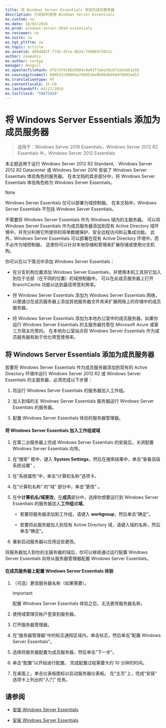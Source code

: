 ```yaml
---
title: 将 Windows Server Essentials 添加为成员服务器
description: 介绍如何使用 Windows Server Essentials
ms.custom: na
ms.date: 10/03/2016
ms.prod: windows-server-2016-essentials
ms.reviewer: na
ms.suite: na
ms.tgt_pltfrm: na
ms.topic: article
ms.assetid: d09dd82f-f7d2-47ce-862d-fd9869f2021c
author: nnamuhcs
ms.author: coreyp
manager: dongill
ms.openlocfilehash: 8fb73f8186d3984c9e93f7a6e39cb72a54db1e58
ms.sourcegitcommit: 0d0b32c8986ba7db9536e0b8648d4ddf9b03e452
ms.translationtype: HT
ms.contentlocale: zh-CN
ms.lasthandoff: 04/17/2019
ms.locfileid: "59875418"
---
```

# <a name="add-windows-server-essentials-as-a-member-server"></a>将 Windows Server Essentials 添加为成员服务器

>适用于：Windows Server 2016 Essentials，Windows Server 2012 R2 Essentials 中，Windows Server 2012 Essentials

本主题适用于运行 Windows Server 2012 R2 Standard、 Windows Server 2012 R2 Datacenter 或 Windows Server 2016 安装了 Windows Server Essentials 体验角色的服务器。 在本文档的其余部分中，将 Windows Server Essentials 体验角色称为 Windows Server Essentials。  
  
> [!NOTE]
>   Windows Server Essentials 仅可以部署为域控制器。 在本文档中，Windows Server Essentials 不包括 Windows Server Essentials。  
  
 不需要将 Windows Server Essentials 作为 Windows 域内的主服务器。 可以将 Windows Server Essentials 作为成员服务器添加到现有 Active Directory 域环境中，并充分利用它所提供的简单数据保护、安全远程访问和云集成功能。 此外，Windows Server Essentials 可以部署在现有 Active Directory 环境中，而不必作为域控制器。 这使你可以针对本地存储和管理来扩展存储或使用分支机构。  
  
 你可以在以下情况中添加 Windows Server Essentials：  
  
-   在分支机构位置添加 Windows Server Essentials，并使用本机工具将它加入到位于总部（在不同的位置）的域控制器中。 可以在此成员服务器上打开 BranchCache 功能以达到最佳带宽利用率。  
  
-   将 Windows Server Essentials 添加为 Windows Server Essentials 网络，以便通过在成员服务器上添加其他服务器文件夹来扩展网络上的存储中的成员服务器。  
  
-   将 Windows Server Essentials 添加为本地办公室中的成员服务器，如果你运行 Windows Server Essentials 的主服务器托管在 Microsoft Azure 或第三方宿主托管的。 在本地办公室站点将 Windows Server Essentials 作为成员服务器有助于优化带宽使用率。  
  
## <a name="adding-windows-server-essentials-as-a-member-server"></a>将 Windows Server Essentials 添加为成员服务器  
 若要将 Windows Server Essentials 作为成员服务器添加到现有的 Active Directory 环境中运行 Windows Server 2012 R2 或 Windows Server Essentials 的主服务器，必须完成以下步骤：  
  
1.  将运行 Windows Server Essentials 的服务器加入工作组。  
  
2.  加入到域的主 Windows Server Essentials 服务器运行 Windows Server Essentials 的服务器。  
  
3.  配置 Windows Server Essentials 体验的服务器管理器。  
  
#### <a name="to-join-windows-server-essentials-to-a-workgroup-or-domain"></a>将 Windows Server Essentials 加入工作组或域  
  
1.  在第二台服务器上完成 Windows Server Essentials 的安装后，关闭配置 Windows Server Essentials 向导。  
  
2.  在“搜索”  框中，键入 **System Settings**，然后在搜索结果中，单击“查看高级系统设置” 。  
  
3.  在“系统属性”中，单击“计算机名称”选项卡。  
  
4.  在“计算机名称” 的“域”  部分中，单击“更改” 。  
  
5.  在中**计算机名/域更改**，在**成员**部分中，选择你想要运行到 Windows Server Essentials 的服务器加入**工作组**或**域**。  
  
    -   若要将服务器添加到工作组，请键入 **workgroup**，然后单击“确定”。  
  
    -   若要将此服务器加入到现有 Active Directory 域，请键入域的名称，然后单击“确定”。  
  
6.  重新启动服务器以应用这些更改。  
  
 将服务器加入到你的主服务器的域后，你可以继续通过运行配置 Windows Server Essentials 向导从服务器管理器配置 Windows Server Essentials。  
  
#### <a name="to-configure-windows-server-essentials-experience-on-a-member-server"></a>在成员服务器上配置 Windows Server Essentials 体验  
  
1.  （可选）更改服务器名称（如果需要）。  
  
    > [!IMPORTANT]
    >  配置 Windows Server Essentials 体验之后，无法更改服务器名称。  
  
2.  使用域管理员帐户登录到服务器。  
  
3.  打开服务器管理器。  
  
4.  在“服务器管理器”中的标志通知区域内，单击标志，然后单击“配置 Windows Server Essentials”。  
  
5.  选择将服务器配置为成员服务器，然后单击“下一步”。  
  
6.  单击“配置”以开始进行配置。 完成配置过程需要大约 10 分钟的时间。  
  
7.  在桌面上，单击仪表板图标以启动服务器仪表板。 在“主页”上，完成“安装”  选项卡上列出的“入门”  任务。  
  
## <a name="see-also"></a>请参阅  
  

-   [安装 Windows Server Essentials](Install-Windows-Server-Essentials.md)

-   [安装 Windows Server Essentials](../install/Install-Windows-Server-Essentials.md)

